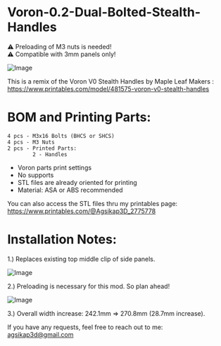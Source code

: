 # Voron-0.2-Dual-Bolted-Stealth-Handles
:warning: Preloading of M3 nuts is needed!  
:warning: Compatible with 3mm panels only!

![Image](https://github.com/user-attachments/assets/1de26b08-b639-48dd-b7e4-f878b115a023)

This is a remix of the Voron V0 Stealth Handles by Maple Leaf Makers :  
https://www.printables.com/model/481575-voron-v0-stealth-handles

# BOM and Printing Parts:  
```
4 pcs - M3x16 Bolts (BHCS or SHCS)  
4 pcs - M3 Nuts  
2 pcs - Printed Parts:
        2 - Handles 
```
- Voron parts print settings
- No supports
- STL files are already oriented for printing  
- Material: ASA or ABS recommended

You can also access the STL files thru my printables page:  
https://www.printables.com/@Agsikap3D_2775778

# Installation Notes:  
1.) Replaces existing top middle clip of side panels.  

![Image](https://github.com/user-attachments/assets/abeebc79-d3d3-4485-96e5-70c4b3a48598)

2.) Preloading is necessary for this mod. So plan ahead!  

![Image](https://github.com/user-attachments/assets/7751a07e-fa55-469f-ae2d-84a9a7fa1b01)

3.) Overall width increase: 242.1mm => 270.8mm (28.7mm increase).  

If you have any requests, feel free to reach out to me:  
agsikap3d@gmail.com
